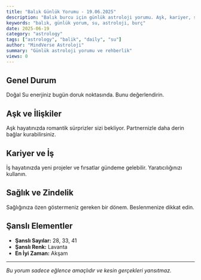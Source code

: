 ```yaml
---
title: "Balık Günlük Yorumu - 19.06.2025"
description: "Balık burcu için günlük astroloji yorumu. Aşk, kariyer, sağlık ve genel rehberlik."
keywords: "balık, günlük yorum, su, astroloji, burç"
date: 2025-06-19
category: "astrology"
tags: ["astrology", "balik", "daily", "su"]
author: "MindVerse Astroloji"
summary: "Günlük astroloji yorumu ve rehberlik"
views: 0
---
```


## Genel Durum

Doğal Su enerjiniz bugün doruk noktasında. Bunu değerlendirin.

## Aşk ve İlişkiler

Aşk hayatınızda romantik sürprizler sizi bekliyor. Partnernizle daha derin bağlar kurabilirsiniz.

## Kariyer ve İş

İş hayatınızda yeni projeler ve fırsatlar gündeme gelebilir. Yaratıcılığınızı kullanın.

## Sağlık ve Zindelik

Sağlığınıza özen göstermeniz gereken bir dönem. Beslenmenize dikkat edin.

## Şanslı Elementler

- **Şanslı Sayılar:** 28, 33, 41
- **Şanslı Renk:** Lavanta
- **En İyi Zaman:** Akşam

---

*Bu yorum sadece eğlence amaçlıdır ve kesin gerçekleri yansıtmaz.*
